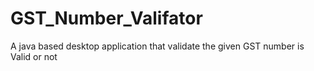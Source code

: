 # GST_Number_Valifator
A java based desktop application that validate the given GST number is Valid or not
